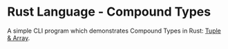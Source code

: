 # Rust Language - Compound Types

A simple CLI program which demonstrates Compound Types in Rust: [Tuple & Array](https://doc.rust-lang.org/book/second-edition/ch03-02-data-types.html).